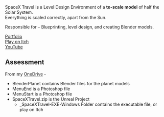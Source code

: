 SpaceX Travel is a Level Design Environment of a __to-scale model__ of half the Solar System.\
Everything is scaled correctly, apart from the Sun.

Responsible for – Blueprinting, level design, and creating Blender models.

<!-- Screenshots Slideshow -->

[Portfolio](https://yuchingho.com/spacex-travel)\
[Play on Itch](https://yuchingho.itch.io/spacex-travel)\
[YouTube](https://youtu.be/EmloSZn0GBQ)

<!-- Code on GitHub, before YouTube -->
<!-- Game Design Document, after YouTube -->

## Assessment

From my [OneDrive](https://1drv.ms/f/s!Aop7ymLBugIgggZxG_xmA6VxAnZd) -
- BlenderPlanet contains Blender files for the planet models
- MenuEnd is a Photoshop file
- MenuStart is a Photoshop file
- SpaceXTravel.zip is the Unreal Project
    - _SpaceXTravel-EXE-Windows Folder contains the executable file, or play on Itch